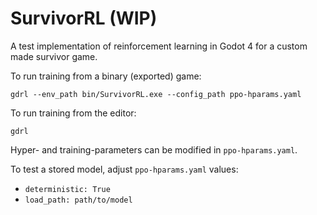 # SurvivorRL (WIP)
A test implementation of reinforcement learning in Godot 4 for a custom made survivor game.


To run training from a binary (exported) game:
```
gdrl --env_path bin/SurvivorRL.exe --config_path ppo-hparams.yaml
```

To run training from the editor:
```
gdrl
```

Hyper- and training-parameters can be modified in `ppo-hparams.yaml`.

To test a stored model, adjust `ppo-hparams.yaml` values:

* `deterministic: True`
* `load_path: path/to/model`

